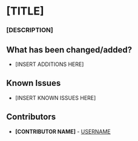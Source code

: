 # [TITLE]
### [DESCRIPTION]

## What has been changed/added?
* [INSERT ADDITIONS HERE]

## Known Issues
* [INSERT KNOWN ISSUES HERE]

## Contributors
* **[CONTRIBUTOR NAME]** - [USERNAME](https://github.com/USERNAME/)

